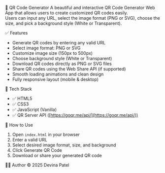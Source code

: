 📱 QR Code Generator
A beautiful and interactive QR Code Generator Web App that allows users to create customized QR codes easily.  
Users can input any URL, select the image format (PNG or SVG), choose the size, and pick a background style (White or Transparent).

✅ Features
- Generate QR codes by entering any valid URL  
- Select image format: PNG or SVG  
- Customize image size (150px to 500px)  
- Choose background style (White or Transparent)  
- Download QR codes directly as PNG or SVG files  
- Share QR codes using the Web Share API (if supported)  
- Smooth loading animations and clean design  
- Fully responsive layout (mobile & desktop)

🚀 Tech Stack
- ✅ HTML5  
- ✅ CSS3  
- ✅ JavaScript (Vanilla)  
- ✅ QR Server API ([https://goqr.me/api/](https://goqr.me/api/))

📁 How to Use
1. Open `index.html` in your browser  
2. Enter a valid URL  
3. Select desired image format, size, and background  
4. Click Generate QR Code  
5. Download or share your generated QR code

👩‍💻 Author
© 2025 Devina Patel

